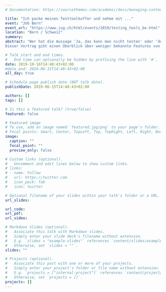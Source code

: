 ```yaml
---
# Documentation: https://sourcethemes.com/academic/docs/managing-content/

title: "Ich packe meinen Testtoolkoffer und nehme mit ..."
event: "JUG Bern"
event_url: "https://www.jug.ch/html/events/2019/testing_tools_be.html"
location: "Bern / Schweiz"
summary:
abstract: "Wer hat die Aussage 'Ja, das kann man nicht testen' oder 'den Test kann man nicht schöner schreiben' noch nicht gehört? Doch neben JUnit gibt es weitere Testwerkzeuge, die den Entwickleralltag beim Testschreiben vereinfachen können.
Dieser Vortrag gibt einen Überblick über weniger bekannte Features von JUnit 5 und stellt nicht so bekannte Testbibliotheken vor, mit denen das Schreiben von Tests wieder Spass macht."

# Talk start and end times.
#   End time can optionally be hidden by prefixing the line with `#`.
date: 2019-10-16T14:48:43+02:00
#date_end: 2019-06-15T14:48:43+02:00
all_day: true

# Schedule page publish date (NOT talk date).
publishDate: 2019-06-15T14:48:43+02:00

authors: []
tags: []

# Is this a featured talk? (true/false)
featured: false

# Featured image
# To use, add an image named `featured.jpg/png` to your page's folder.
# Focal points: Smart, Center, TopLeft, Top, TopRight, Left, Right, BottomLeft, Bottom, BottomRight.
image:
  caption: ""
  focal_point: ""
  preview_only: false

# Custom links (optional).
#   Uncomment and edit lines below to show custom links.
# links:
# - name: Follow
#   url: https://twitter.com
#   icon_pack: fab
#   icon: twitter

# Optional filename of your slides within your talk's folder or a URL.
url_slides:

url_code:
url_pdf:
url_video:

# Markdown Slides (optional).
#   Associate this talk with Markdown slides.
#   Simply enter your slide deck's filename without extension.
#   E.g. `slides = "example-slides"` references `content/slides/example-slides.md`.
#   Otherwise, set `slides = ""`.
slides: ""

# Projects (optional).
#   Associate this post with one or more of your projects.
#   Simply enter your project's folder or file name without extension.
#   E.g. `projects = ["internal-project"]` references `content/project/deep-learning/index.md`.
#   Otherwise, set `projects = []`.
projects: []
---
```

